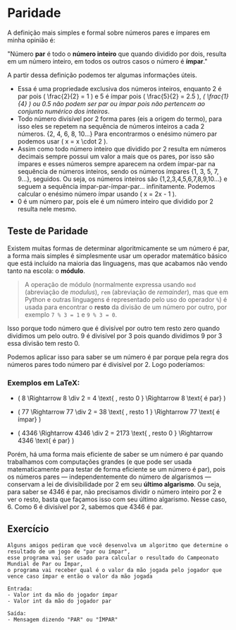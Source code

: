 # Paridade

A definição mais simples e formal sobre números pares e ímpares em minha opinião é:

"Número **par** é todo o **número inteiro** que quando dividido por dois, resulta em um número inteiro, em todos os outros casos o número é **ímpar**."

A partir dessa definição podemos ter algumas informações úteis.

- Essa é uma propriedade exclusiva dos números inteiros, enquanto 2 é par pois \( \frac{2}{2} = 1 \) e 5 é ímpar pois \( \frac{5}{2} = 2.5 \), *\( \frac{1}{4} \) ou 0.5 não podem ser par ou ímpar pois não pertencem ao conjunto numérico dos inteiros*.
- Todo número divisível por 2 forma pares (eis a origem do termo), para isso eles se repetem na sequência de números inteiros a cada 2 números. \{2, 4, 6, 8, 10...\} Para encontrarmos o enésimo número par podemos usar \( x = x \cdot 2 \).
- Assim como todo número inteiro que dividido por 2 resulta em números decimais sempre possui um valor a mais que os pares, por isso são ímpares e esses números sempre aparecem na ordem ímpar-par na sequência de números inteiros, sendo os números ímpares \{1, 3, 5, 7, 9...\}, seguidos. Ou seja, os números inteiros são \{1,2,3,4,5,6,7,8,9,10...\} e seguem a sequência ímpar-par-ímpar-par... infinitamente. Podemos calcular o enésimo número ímpar usando \( x = 2x - 1 \).
- 0 é um número par, pois ele é um número inteiro que dividido por 2 resulta nele mesmo.

## Teste de Paridade

Existem muitas formas de determinar algoritmicamente se um número é par, a forma mais simples é simplesmente usar um operador matemático básico que está incluído na maioria das linguagens, mas que acabamos não vendo tanto na escola: o **módulo**.

> A operação de módulo (normalmente expressa usando `mod` (abreviação de *modulus*), `rem` (abreviação de *remainder*), mas que em Python e outras linguagens é representado pelo uso do operador `%`) é usada para encontrar o **resto** da divisão de um número por outro, por exemplo `7 % 3 = 1` e `9 % 3 = 0`.

Isso porque todo número que é divisível por outro tem resto zero quando dividimos um pelo outro. 9 é divisível por 3 pois quando dividimos 9 por 3 essa divisão tem resto 0. 

Podemos aplicar isso para saber se um número é par porque pela regra dos números pares todo número par é divisível por 2. Logo poderíamos:

### Exemplos em LaTeX:

- \( 8 \Rightarrow 8 \div 2 = 4 \text{ , resto 0 } \Rightarrow 8 \text{ é par} \)

- \( 77 \Rightarrow 77 \div 2 = 38 \text{ , resto 1 } \Rightarrow 77 \text{ é ímpar} \)

- \( 4346 \Rightarrow 4346 \div 2 = 2173 \text{ , resto 0 } \Rightarrow 4346 \text{ é par} \)

Porém, há uma forma mais eficiente de saber se um número é par quando trabalhamos com computações grandes (e que pode ser usada matematicamente para testar de forma eficiente se um número é par), pois os números pares — independentemente do número de algarismos — conservam a lei de divisibilidade por 2 em seu **último algarismo**. Ou seja, para saber se 4346 é par, não precisamos dividir o número inteiro por 2 e ver o resto, basta que façamos isso com seu último algarismo. Nesse caso, 6. Como 6 é divisível por 2, sabemos que 4346 é par.

## Exercício 
```
Alguns amigos pediram que você desenvolva um algoritmo que determine o resultado de um jogo de "par ou ímpar",
esse programa vai ser usado para calcular o resultado do Campeonato Mundial de Par ou Ímpar,
o programa vai receber qual é o valor da mão jogada pelo jogador que vence caso ímpar e então o valor da mão jogada 

Entrada:
- Valor int da mão do jogador ímpar
- Valor int da mão do jogador par

Saída:
- Mensagem dizendo "PAR" ou "ÍMPAR"
``` 

<!--
```
Escreva um programa que usuário digita um número inteiro qualquer e caso o número seja par imprime o énesimo esse número par na sequência de pares e caso seja ímpar imprime o enésimo número impar com esse número na sequência de ímpares.

Entrada:
- Valor do tipo int representando número

Saída:
- Enésimo número par se par ou enésimo número ímpar se ímpar.
```
-->
